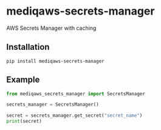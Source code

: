 # mediqaws-secrets-manager

AWS Secrets Manager with caching

## Installation

`pip install mediqaws-secrets-manager`

## Example

```python
from mediqaws_secrets_manager import SecretsManager

secrets_manager = SecretsManager()

secret = secrets_manager.get_secret("secret_name")
print(secret)
```
